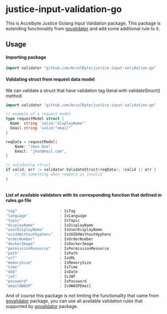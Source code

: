 # justice-input-validation-go

This is Accelbyte Justice Golang Input Validation package. This package is extending functionality from [govalidator](https://github.com/asaskevich/govalidator) and add some additional rule to it.

## Usage

#### Importing package

```go
import validator "github.com/AccelByte/justice-input-validation-go"
```

#### Validating struct from request data model

We can validate a struct that have validation tag literal with validateStruct() method

```go
import validator "github.com/AccelByte/justice-input-validation-go"

// example of a request model
type requestModel struct {
  Name  string `valid:"displayName"`
  Email string `valid:"email"`
}

reqData = requestModel{
    Name: "Jhon Doe",
    Email: "jhon@mail.com",
}

// validating struct
if valid, err := validator.ValidateStruct(reqData); !valid || err {
    // do something when reqData is invalid
}
 
```

#### List of available validators with its corresponding function that defined in rules.go file

```go
"tag"                   : IsTag
"language"              : IsLanguage
"topic"                 : IsTopic
"displayName"           : IsDisplayName
"userDisplayName"       : IsUserDisplayName
"uuid4WithoutHyphens"   : IsUUID4WithoutHyphens
"orderNumber"           : IsOrderNumber
"dockerImage"           : IsDockerImage
"permissionResource"    : IsPermissionResource
"path"                  : IsPath
"url"                   : IsURL
"memorySize"            : IsMemorySize
"time"                  : IsTime
"dob"                   : IsDate
"jwt"                   : IsJWT
"password"              : IsPassword
"emailOWASP"            : IsOWASPEmail
```

And of course this package is not limiting the functionality that came from [govalidator](https://github.com/asaskevich/govalidator) package, you can use all available validation rules that supported by [govalidator](https://github.com/asaskevich/govalidator) package.